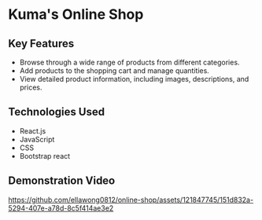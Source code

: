# Kuma's Online Shop

## Key Features
- Browse through a wide range of products from different categories.
- Add products to the shopping cart and manage quantities.
- View detailed product information, including images, descriptions, and prices.
  
## Technologies Used
- React.js
- JavaScript
- CSS
- Bootstrap react

## Demonstration Video
https://github.com/ellawong0812/online-shop/assets/121847745/151d832a-5294-407e-a78d-8c5f414ae3e2

